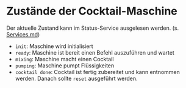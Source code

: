# Zustände der Cocktail-Maschine

Der aktuelle Zustand kann im Status-Service ausgelesen werden. (s. [Services.md]())

- `init`: Maschine wird initialisiert
- `ready`: Maschine ist bereit einen Befehl auszuführen und wartet
- `mixing`: Maschine macht einen Cocktail
- `pumping`: Maschine pumpt Flüssigkeiten
- `cocktail done`: Cocktail ist fertig zubereitet und kann entnommen werden. Danach sollte `reset` ausgeführt werden.

